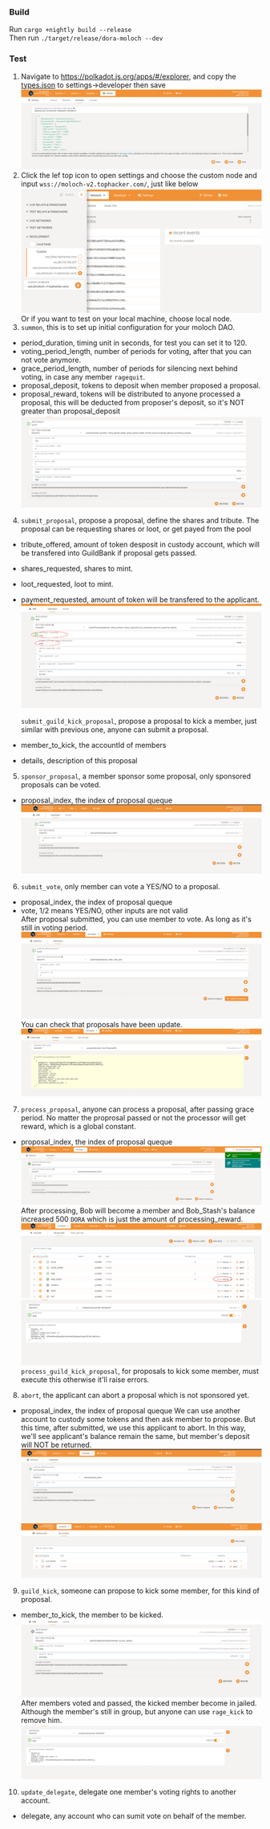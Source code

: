 ### Build

Run `cargo +nightly build --release`  
Then run `./target/release/dora-moloch --dev`

### Test

1. Navigate to https://polkadot.js.org/apps/#/explorer, and  copy the [types.json](../pallets/moloch-v2/src/types.json) to settings->developer then save
![alt add-settings](images/add-settings.png)
2. Click the lef top icon to open settings and choose the custom node and input `wss://moloch-v2.tophacker.com/`, just like below
![alt select-node](images/select-node.png)
Or if you want to test on your local machine, choose local node.
3. `summon`, this is to set up initial configuration for your moloch DAO.  
- period_duration, timing unit in seconds, for test you can set it to 120.  
- voting_period_length, number of periods for voting, after that you can not vote anymore.  
- grace_period_length, number of periods for silencing next behind voting, in case any member `ragequit`.  
- proposal_deposit, tokens to deposit when member proposed a proposal.
- proposal_reward, tokens will be distributed to anyone processed a proposal, this will be deducted from proposer's deposit, so it's NOT greater than proposal_deposit
![alt summon](images/summon.png)

4. `submit_proposal`, propose a proposal, define the shares and tribute. The proposal can be requesting shares or loot, or get payed from the pool
- tribute_offered, amount of token desposit in custody account, which will be transfered into GuildBank if proposal gets passed.
- shares_requested, shares to mint.
- loot_requested, loot to mint.
- payment_requested, amount of token will be transfered to the applicant.
![alt submit-proposal](images/submit-proposal.png)

  `submit_guild_kick_proposal`, propose a proposal to kick a member, just similar with previous one, anyone can submit a proposal.
- member_to_kick, the accountId of members
- details, description of this proposal
5. `sponsor_proposal`, a member sponsor some proposal, only sponsored proposals can be voted.
- proposal_index, the index of proposal queque
![alt sponsor-proposal](images/sponsor-proposal.png)

6. `submit_vote`, only member can vote a YES/NO to a proposal.
- proposal_index, the index of proposal queque
- vote, 1/2 means YES/NO, other inputs are not valid  
After proposal submitted, you can use member to vote. As long as it's still in voting period.
![alt vote](images/vote.png)
You can check that proposals have been update.
![alt proposals](images/proposals.png)

7. `process_proposal`, anyone can process a proposal, after passing grace period. No matter the proprosal passed or not the processor will get reward, which is a global constant.
- proposal_index, the index of proposal queque
![alt process](images/process.png)
After processing, Bob will become a member and Bob_Stash's balance increased 500 `DORA` which is just the amount of processing_reward.
![alt bob](images/bob.png)
![alt member](images/member.png)
  `process_guild_kick_proposal`, for proposals to kick some member, must execute this otherwise it'll raise errors.
8. `abort`, the applicant can abort a proposal which is not sponsored yet.
- proposal_index, the index of proposal queque
We can use another account to custody some tokens and then ask member to propose. But this time, after submitted, we use this applicant to abort. In this way, we'll see applicant's balance remain the same, but member's deposit will NOT be returned.
![alt abort](images/abort.png)
![alt after-abort](images/after-abort.png)

9. `guild_kick`, someone can propose to kick some member, for this kind of proposal.
- member_to_kick, the member to be kicked.
![alt abort](images/guild-kick.png)
After members voted and passed, the kicked member become in jailed. Although the member's still in group, but anyone can use `rage_kick` to remove him.
![alt jailed-member](images/jailed-member.png)

10. `update_delegate`, delegate one member's voting rights to another account.
- delegate, any account who can sumit vote on behalf of the member.